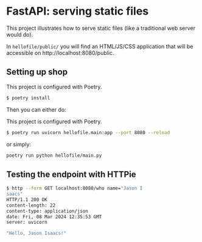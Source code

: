 # FastAPI: serving static files

This project illustrates how to serve static files (like a traditional web server would do).

In `hellofile/public/` you will find an HTML/JS/CSS application that will be accessible on http://localhost:8080/public.


## Setting up shop

This project is configured with Poetry.

```bash
$ poetry install
```

Then you can either do:

This project is configured with Poetry.

```bash
$ poetry run uvicorn hellofile.main:app --port 8080 --reload
```

or simply:

```bash
poetry run python hellofile/main.py
```

## Testing the endpoint with HTTPie

```bash
$ http --form GET localhost:8080/who name="Jason I
saacs"
HTTP/1.1 200 OK
content-length: 22
content-type: application/json
date: Fri, 08 Mar 2024 12:35:53 GMT
server: uvicorn

"Hello, Jason Isaacs!"
```